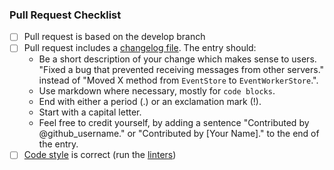 ### Pull Request Checklist

<!-- Please read https://element-hq.github.io/synapse/latest/development/contributing_guide.html before submitting your pull request -->

* [ ] Pull request is based on the develop branch
* [ ] Pull request includes a [changelog file](https://element-hq.github.io/synapse/latest/development/contributing_guide.html#changelog). The entry should:
  - Be a short description of your change which makes sense to users. "Fixed a bug that prevented receiving messages from other servers." instead of "Moved X method from `EventStore` to `EventWorkerStore`.".
  - Use markdown where necessary, mostly for `code blocks`.
  - End with either a period (.) or an exclamation mark (!).
  - Start with a capital letter.
  - Feel free to credit yourself, by adding a sentence "Contributed by @github_username." or "Contributed by [Your Name]." to the end of the entry.
* [ ] [Code style](https://element-hq.github.io/synapse/latest/code_style.html) is correct
  (run the [linters](https://element-hq.github.io/synapse/latest/development/contributing_guide.html#run-the-linters))
